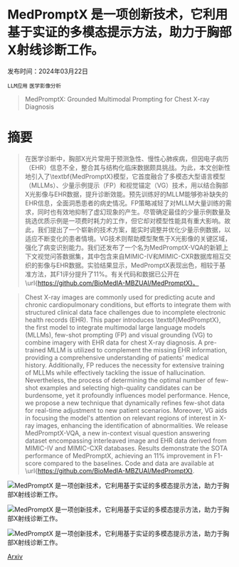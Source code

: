 # MedPromptX 是一项创新技术，它利用基于实证的多模态提示方法，助力于胸部X射线诊断工作。

发布时间：2024年03月22日

`LLM应用` `医学影像分析`

> MedPromptX: Grounded Multimodal Prompting for Chest X-ray Diagnosis

# 摘要

> 在医学诊断中，胸部X光片常用于预测急性、慢性心肺疾病，但因电子病历（EHR）信息不全，整合其与结构化临床数据颇具挑战。为此，本文创新性地引入了\textbf{MedPromptX}模型，它首度融合了多模态大型语言模型（MLLMs）、少量示例提示（FP）和视觉锚定（VG）技术，用以结合胸部X光影像与EHR数据，提升诊断效能。预先训练好的MLLM能够弥补缺失的EHR信息，全面洞悉患者的病史情况。FP策略减轻了对MLLM大量训练的需求，同时也有效地抑制了虚幻现象的产生。尽管确定最佳的少量示例数量及挑选优质示例是一项费时耗力的工作，但它却对模型性能具有重大影响。故此，我们提出了一个崭新的技术方案，能实时调整并优化少量示例数据，以适应不断变化的患者情境。VG技术则帮助模型聚焦于X光影像的关键区域，强化了病变识别能力。我们还发布了一个名为MedPromptX-VQA的新颖上下文视觉问答数据集，其中包含来自MIMIC-IV和MIMIC-CXR数据库相互交织的影像与EHR数据。实验结果显示，MedPromptX表现出色，相较于基准方法，其F1评分提升了11%。有关代码和数据已公开在\url{https://github.com/BioMedIA-MBZUAI/MedPromptX}。

> Chest X-ray images are commonly used for predicting acute and chronic cardiopulmonary conditions, but efforts to integrate them with structured clinical data face challenges due to incomplete electronic health records (EHR). This paper introduces \textbf{MedPromptX}, the first model to integrate multimodal large language models (MLLMs), few-shot prompting (FP) and visual grounding (VG) to combine imagery with EHR data for chest X-ray diagnosis. A pre-trained MLLM is utilized to complement the missing EHR information, providing a comprehensive understanding of patients' medical history. Additionally, FP reduces the necessity for extensive training of MLLMs while effectively tackling the issue of hallucination. Nevertheless, the process of determining the optimal number of few-shot examples and selecting high-quality candidates can be burdensome, yet it profoundly influences model performance. Hence, we propose a new technique that dynamically refines few-shot data for real-time adjustment to new patient scenarios. Moreover, VG aids in focusing the model's attention on relevant regions of interest in X-ray images, enhancing the identification of abnormalities. We release MedPromptX-VQA, a new in-context visual question answering dataset encompassing interleaved image and EHR data derived from MIMIC-IV and MIMIC-CXR databases. Results demonstrate the SOTA performance of MedPromptX, achieving an 11% improvement in F1-score compared to the baselines. Code and data are available at \url{https://github.com/BioMedIA-MBZUAI/MedPromptX}.

![MedPromptX 是一项创新技术，它利用基于实证的多模态提示方法，助力于胸部X射线诊断工作。](../../../paper_images/2403.15585/x1.png)

![MedPromptX 是一项创新技术，它利用基于实证的多模态提示方法，助力于胸部X射线诊断工作。](../../../paper_images/2403.15585/x2.png)

![MedPromptX 是一项创新技术，它利用基于实证的多模态提示方法，助力于胸部X射线诊断工作。](../../../paper_images/2403.15585/x3.png)

[Arxiv](https://arxiv.org/abs/2403.15585)